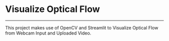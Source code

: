 # Visualize Optical Flow 

------------

This project makes use of OpenCV and Streamlit to Visualize Optical Flow from Webcam Input and Uploaded Video.

